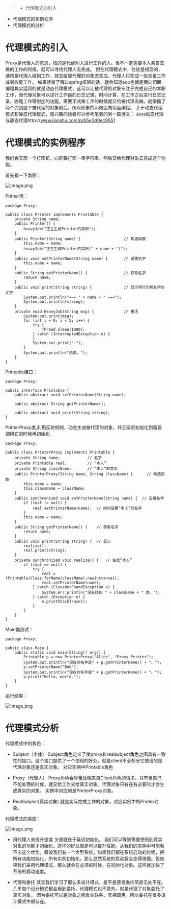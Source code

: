 > * 代理模式的引入
* 代理模式的实例程序
* 代理模式的分析


# 代理模式的引入
Proxy是代理人的意思，指的是代替别人进行工作的人。当不一定需要本人亲自去做的工作的时候，就可以寻找代理人去完成。
但在代理模式中，往往是相反的，通常是代理人碰到工作，就交给被代理的对象去完成，代理人只完成一些准备工作或者收尾工作。
如果读者了解过spring框架的话，就会知道aop也就是面向切面编程其实运用的就是动态代理模式，这可以让被代理的对象专注于完成自己的本职工作，而代理对象可以进行工作前的日志记录，时间计算，在工作之后进行日志记录，收尾工作等附加的功能，需要正式做工作的时候就交给被代理去做。就像插了两个刀到这个被代理的对象前后。所以形象的叫做面向切面编程。
关于动态代理模式和静态代理模式，感兴趣的读者可以参考笔者的另一篇博文：
Java动态代理与静态代理http://www.jianshu.com/p/b5e340ec9551

# 代理模式的实例程序

我们会实现一个打印机，向屏幕打印一串字符串，然后交给代理对象去完成这个功能。

首先看一下类图：


![image.png](http://upload-images.jianshu.io/upload_images/1234352-c61ad151085fc555.png?imageMogr2/auto-orient/strip%7CimageView2/2/w/1240)

Printer类：
```
package Proxy;

public class Printer implements Printable {
    private String name;
    public Printer() {
        heavyJob("正在生成Printer的实例");
    }
    public Printer(String name) {                   // 构造函数
        this.name = name;
        heavyJob("正在生成Printer的实例(" + name + ")");
    }
    public void setPrinterName(String name) {       // 设置名字
        this.name = name;
    }
    public String getPrinterName() {                // 获取名字
        return name;
    }
    public void print(String string) {              // 显示带打印机名字的文字
        System.out.println("=== " + name + " ===");
        System.out.println(string);
    }
    private void heavyJob(String msg) {             // 重活
        System.out.print(msg);
        for (int i = 0; i < 5; i++) {
            try {
                Thread.sleep(1000);
            } catch (InterruptedException e) {
            }
            System.out.print(".");
        }
        System.out.println("结束。");
    }
}
```

Printable接口：
```
package Proxy;

public interface Printable {
	public abstract void setPrinterName(String name);
	
	public abstract String getPrinterName();
	
	public abstract void print(String string); 
}

```

PrinterProxy类,利用反射机制，动态生成被代理的对象，并且延迟初始化到需要调用它的时候再初始化
```
package Proxy;

public class PrinterProxy implements Printable {
    private String name;            // 名字
    private Printable real;         // “本人”                 
    private String className;       // “本人”的类名       
    public PrinterProxy(String name, String className) {      // 构造函数     
        this.name = name;
        this.className = className;                                                 
    }
    public synchronized void setPrinterName(String name) {  // 设置名字
        if (real != null) {
            real.setPrinterName(name);  // 同时设置“本人”的名字
        }
        this.name = name;
    }
    public String getPrinterName() {    // 获取名字
        return name;
    }
    public void print(String string) {  // 显示
        realize();
        real.print(string);
    }
    private synchronized void realize() {   // 生成“本人”
        if (real == null) {
            try {                                                                       
                real = (Printable)Class.forName(className).newInstance();               
                real.setPrinterName(name);                                              
            } catch (ClassNotFoundException e) {                                        
                System.err.println("没有找到 " + className + " 类。");      
            } catch (Exception e) {                                                     
                e.printStackTrace();                                                    
            }                                                                           
        }
    }
}

```

Main类测试：
```
package Proxy;

public class Main {
    public static void main(String[] args) {
        Printable p = new PrinterProxy("Alice", "Proxy.Printer");                 
        System.out.println("现在的名字是" + p.getPrinterName() + "。");
        p.setPrinterName("Bob");
        System.out.println("现在的名字是" + p.getPrinterName() + "。");
        p.print("Hello, world.");
    }
}
```

运行结果：

![image.png](http://upload-images.jianshu.io/upload_images/1234352-83d27bd12876e5f8.png?imageMogr2/auto-orient/strip%7CimageView2/2/w/1240)


# 代理模式分析

代理模式中的角色：

* Subject（主体）
Subject角色定义了使proxy和realsubject角色之间具有一致性的接口。这个接口提供了一个使用的好处，就是client不必却分它使用的是代理对象还是真实对象。
对应实例中Printable角色

* Proxy（代理人）
Proxy角色会尽量处理来自Client角色的请求。只有当自己不能处理的时候，就交给工作交给真实对象。代理对象只有在有必要时才会生成真实的对象。
实例中对应的是PrinterProxy对象。

* RealSubject(真实对象)
就是实际完成工作的对象，对应实例中的Printer对象。

代理模式的类图：

![image.png](http://upload-images.jianshu.io/upload_images/1234352-02859d251c15f7b4.png?imageMogr2/auto-orient/strip%7CimageView2/2/w/1240)

* 用代理人来提升速度
关键就在于延迟初始化。
我们可以等到需要使用到真实对象的功能才初始化。这样的好处就是可以提升性能。从我们的实例中可能看不出这个优势，假设我们有一个大型系统，如果我们都在系统启动的时候，把所有功能初始化，所有实例初始化，那么显然系统的启动将会变得很慢。但如果我们采用代理模式，那么就会在必须的时候，在初始化对象。这样就加快了系统的启动速度。

* 代理和委托
其实我们学习了那么多设计模式，是不是感觉委托简直无处不在。几乎每个设计模式都会用到委托，代理模式也不意外，就是代理了对象委托了真实对象。
因为委托可以是对象之间发生联系，互相调用。所以委托在很多设计模式中都存在。
